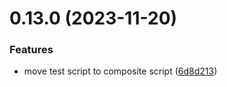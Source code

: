 # 0.13.0 (2023-11-20)


### Features

* move test script to composite script ([6d8d213](https://github.com/Apurva14A/greetings-ci/commit/6d8d2132e368960606e4563a5c3884f82c7d5762))



